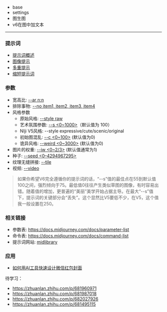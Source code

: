 
- base
- settings
- 图生图
- v6在图中加文本


------

### 提示词
- [提示词概述](https://docs.midjourney.com/docs/prompts-2)
- [图像提示](https://docs.midjourney.com/docs/image-prompts)
- [多重提示](https://docs.midjourney.com/docs/multi-prompts)
- [缩短提示词](https://docs.midjourney.com/docs/shorten-1)
  

### 参数
- 宽高比: [--ar n:n](https://docs.midjourney.com/docs/aspect-ratios-1)
- 排除事物: [--no item1, item2, item3, item4](https://docs.midjourney.com/docs/no-1)
- 风格参数
  - 原始风格: [--style raw](https://docs.midjourney.com/docs/style-1)
  - 艺术氛围参数: [--s <0~1000>](https://docs.midjourney.com/docs/stylize-1)（默认值为 100）
  - NIji V5风格: --style expressive/cute/scenic/original
  - 初始图混乱: [--c <0~100>](https://docs.midjourney.com/docs/chaos-1) (默认值为0)
  - 诡异风格: [--weird <0~3000>](https://docs.midjourney.com/docs/weird-1) (默认值为0)
- 图片的权重: [--iw <0~2/3>](https://docs.midjourney.com/docs/en/image-prompts-1) (默认值通常为1)
- 种子: [--seed <0–4294967295>](https://docs.midjourney.com/docs/seeds-1)
- 纹理无缝拼接: [--tile](https://docs.midjourney.com/docs/tile-2)
- 视频: [--video](https://docs.midjourney.com/docs/video-1)

> 如果你希望V6完全遵循你的提示词的话，“--s”值的最佳点在55到默认值100之间，强烈倾向于75。最低值0往往产生类似草图的图像，有时容易出错。随着值的增加，更普遍的“美丽”美学开始占据主导。在最大“--s”值下，提示词的关键部分会“丢失”。这个显然比V5要低不少，在V5，这个值我一般设置在250。

### 相关链接
- 参数表: https://docs.midjourney.com/docs/parameter-list
- 命令表: https://docs.midjourney.com/docs/command-list
- 提示词网站: [midlibrary](https://midlibrary.io/)

### 应用
- [如何用AI工具快速设计微信红包封面](https://zhuanlan.zhihu.com/p/679742855)


待学习：
- https://zhuanlan.zhihu.com/p/681960971
- https://zhuanlan.zhihu.com/p/681987018
- https://zhuanlan.zhihu.com/p/682027926
- https://zhuanlan.zhihu.com/p/681495115
